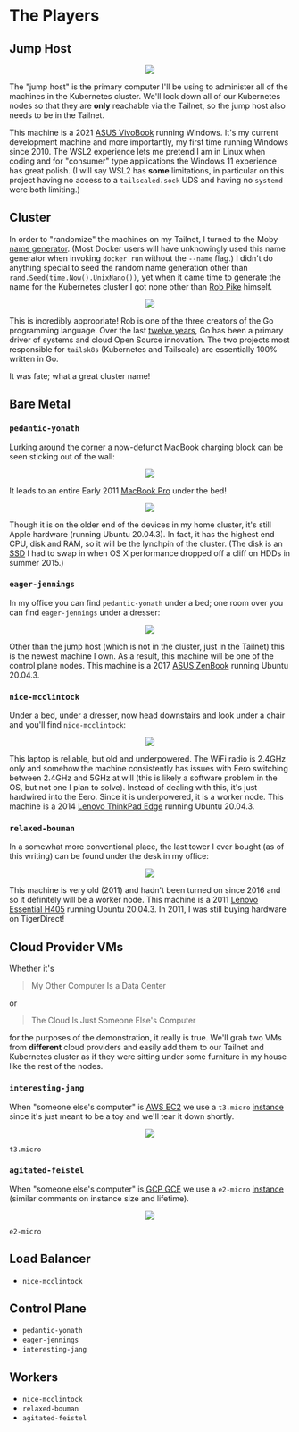 # The Players

## Jump Host

<p align="center">
  <img src="./_images/suspicious-hawking.jpg?raw=true" />
</p>

The "jump host" is the primary computer I'll be using to administer all of the
machines in the Kubernetes cluster. We'll lock down all of our Kubernetes
nodes so that they are **only** reachable via the Tailnet, so the jump host
also needs to be in the Tailnet.

This machine is a 2021 [ASUS VivoBook][1] running Windows. It's my current
development machine and more importantly, my first time running Windows
since 2010. The WSL2 experience lets me pretend I am in Linux when coding
and for "consumer" type applications the Windows 11 experience has great
polish. (I will say WSL2 has **some** limitations, in particular on this
project having no access to a `tailscaled.sock` UDS and having no `systemd`
were both limiting.)

## Cluster

In order to "randomize" the machines on my Tailnet, I turned to the Moby
[name generator][2]. (Most Docker users will have unknowingly used this name
generator when invoking `docker run` without the `--name` flag.) I didn't
do anything special to seed the random name generation other than
`rand.Seed(time.Now().UnixNano())`, yet when it came time to generate the name
for the Kubernetes cluster I got none other than [Rob Pike][3] himself.

<p align="center">
  <img src="./_images/stoic-pike.jpg?raw=true" />
</p>

This is incredibly appropriate! Rob is one of the three creators of the Go
programming language. Over the last [twelve years][4], Go has been a primary
driver of systems and cloud Open Source innovation. The two projects most
responsible for `tailsk8s` (Kubernetes and Tailscale) are essentially 100%
written in Go.

It was fate; what a great cluster name!

## Bare Metal

### `pedantic-yonath`

Lurking around the corner a now-defunct MacBook charging block can be
seen sticking out of the wall:

<p align="center">
  <img src="./_images/pedantic-yonath-power-supply.jpg?raw=true" />
</p>

It leads to an entire Early 2011 [MacBook Pro][12] under the bed!

<p align="center">
  <img src="./_images/pedantic-yonath.jpg?raw=true" />
</p>

Though it is on the older end of the devices in my home cluster, it's still
Apple hardware (running Ubuntu 20.04.3). In fact, it has the highest end
CPU, disk and RAM, so it will be the lynchpin of the cluster. (The disk is
an [SSD][13] I had to swap in when OS X performance dropped off a cliff on
HDDs in summer 2015.)

### `eager-jennings`

In my office you can find `pedantic-yonath` under a bed; one room over you
can find `eager-jennings` under a dresser:

<p align="center">
  <img src="./_images/eager-jennings.jpg?raw=true" />
</p>

Other than the jump host (which is not in the cluster, just in the Tailnet)
this is the newest machine I own. As a result, this machine will be one of the
control plane nodes. This machine is a 2017 [ASUS ZenBook][5] running
Ubuntu 20.04.3.

### `nice-mcclintock`

Under a bed, under a dresser, now head downstairs and look under a chair and
you'll find `nice-mcclintock`:

<p align="center">
  <img src="./_images/nice-mcclintock.jpg?raw=true" />
</p>

This laptop is reliable, but old and underpowered. The WiFi radio is 2.4GHz
only and somehow the machine consistently has issues with Eero switching
between 2.4GHz and 5GHz at will (this is likely a software problem in the OS,
but not one I plan to solve). Instead of dealing with this, it's just hardwired
into the Eero. Since it is underpowered, it is a worker node. This machine is
a 2014 [Lenovo ThinkPad Edge][6] running Ubuntu 20.04.3.

### `relaxed-bouman`

In a somewhat more conventional place, the last tower I ever bought (as of
this writing) can be found under the desk in my office:

<p align="center">
  <img src="./_images/relaxed-bouman.jpg?raw=true" />
</p>

This machine is very old (2011) and hadn't been turned on since 2016 and so
it definitely will be a worker node. This machine is a 2011
[Lenovo Essential H405][7] running Ubuntu 20.04.3. In 2011, I was still
buying hardware on TigerDirect!

## Cloud Provider VMs

Whether it's

> My Other Computer Is a Data Center

or

> The Cloud Is Just Someone Else's Computer

for the purposes of the demonstration, it really is true. We'll grab two VMs
from **different** cloud providers and easily add them to our Tailnet and
Kubernetes cluster as if they were sitting under some furniture in my house
like the rest of the nodes.

### `interesting-jang`

When "someone else's computer" is [AWS EC2][8] we use a `t3.micro`
[instance][9] since it's just meant to be a toy and we'll tear it down
shortly.

<p align="center">
  <img src="./_images/interesting-jang.jpg?raw=true" />
</p>

`t3.micro`

### `agitated-feistel`

When "someone else's computer" is [GCP GCE][10] we use a `e2-micro`
[instance][11] (similar comments on instance size and lifetime).

<p align="center">
  <img src="./_images/agitated-feistel.png?raw=true" />
</p>

`e2-micro`

## Load Balancer

- `nice-mcclintock`

## Control Plane

- `pedantic-yonath`
- `eager-jennings`
- `interesting-jang`

## Workers

- `nice-mcclintock`
- `relaxed-bouman`
- `agitated-feistel`

[1]: https://www.amazon.com/gp/product/B01G1RUQHW/
[2]: https://github.com/moby/moby/blob/v20.10.11/pkg/namesgenerator/names-generator.go
[3]: https://en.wikipedia.org/wiki/Rob_Pike
[4]: https://go.dev/blog/12years
[5]: https://www.amazon.com/gp/product/B01CQRNBJG/
[6]: https://www.amazon.com/gp/product/B00D5TPT4A/
[7]: https://www.tigerdirect.com/applications/searchtools/item-details.asp?EdpNo=417541
[8]: https://aws.amazon.com/ec2/
[9]: https://aws.amazon.com/ec2/instance-types/t3/
[10]: https://cloud.google.com/compute
[11]: https://cloud.google.com/compute/docs/general-purpose-machines
[12]: https://support.apple.com/kb/SP619
[13]: https://www.amazon.com/gp/product/B00OAJ412U/
